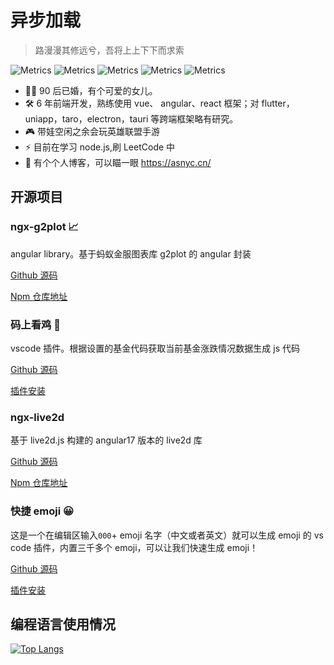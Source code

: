 # 异步加载

> 路漫漫其修远兮，吾将上上下下而求索

![Metrics](https://img.shields.io/static/v1?label=&message=热爱生活&color=blue)
![Metrics](https://img.shields.io/static/v1?label=&message=积极向上&color=green)
![Metrics](https://img.shields.io/static/v1?label=&message=网瘾少年&color=red)
![Metrics](https://img.shields.io/static/v1?label=&message=韭零后&color=success)
![Metrics](https://img.shields.io/static/v1?label=&message=峡谷混子&color=critical)

- 👨‍🦱 90 后已婚，有个可爱的女儿。
- 🛠️ 6 年前端开发，熟练使用 vue、 angular、react 框架；对 flutter，uniapp，taro，electron，tauri 等跨端框架略有研究。
- 🎮️ 带娃空闲之余会玩英雄联盟手游
- ⚡ 目前在学习 node.js,刷 LeetCode 中
- 🧭 有个个人博客，可以瞄一眼 https://asnyc.cn/

## 开源项目

### ngx-g2plot 📈

angular library。基于蚂蚁金服图表库 g2plot 的 angular 封装

[Github 源码](https://github.com/stack-stark/ngx-g2plot)

[Npm 仓库地址](https://www.npmjs.com/package/ngx-g2plot)

### 码上看鸡 🐔

vscode 插件。根据设置的基金代码获取当前基金涨跌情况数据生成 js 代码

[Github 源码](https://github.com/stack-stark/observe-chicken-in-code)

[插件安装](https://marketplace.visualstudio.com/items?itemName=stack-stark-code.observe-chicken-in-code)

### ngx-live2d

基于 live2d.js 构建的 angular17 版本的 live2d 库

[Github 源码](https://github.com/stack-stark/ngx-live2d)

[Npm 仓库地址](https://www.npmjs.com/package/ngx-live2d)

### 快捷 emoji 😀

这是一个在编辑区输入`000`+ emoji 名字（中文或者英文）就可以生成 emoji 的 vs code 插件，内置三千多个 emoji，可以让我们快速生成 emoji！

[Github 源码](https://github.com/stack-stark/fast-emoji)

[插件安装](https://marketplace.visualstudio.com/items?itemName=stack-stark-code.fast-emoji)

## 编程语言使用情况

[![Top Langs](https://github-readme-stats.vercel.app/api/top-langs/?username=stack-stark)](https://github.com/stack-stark/github-readme-stats)

<!-- ![vercel](https://github-readme-stats.vercel.app/api?username=stack-stark)

![metrics](https://metrics.lecoq.io/stack-stark?template=classic&base.indepth=false&base.hireable=false&config.timezone=Asia%2FShanghai)

<div align="center"> <img src="https://activity-graph.herokuapp.com/graph?username=stack-stark&theme=xcode" /> </div> -->
